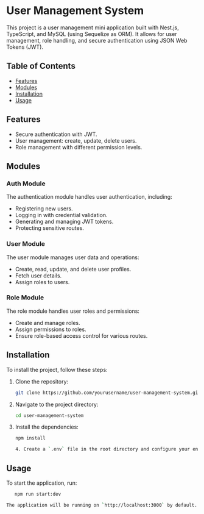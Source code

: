 # User Management System

This project is a user management mini application built with Nest.js, TypeScript, and MySQL (using Sequelize as ORM). It allows for user management, role handling, and secure authentication using JSON Web Tokens (JWT).

## Table of Contents

- [Features](#features)
- [Modules](#modules)
- [Installation](#installation)
- [Usage](#usage)


## Features

- Secure authentication with JWT.
- User management: create, update, delete users.
- Role management with different permission levels.

## Modules

### Auth Module

The authentication module handles user authentication, including:

- Registering new users.
- Logging in with credential validation.
- Generating and managing JWT tokens.
- Protecting sensitive routes.

### User Module

The user module manages user data and operations:

- Create, read, update, and delete user profiles.
- Fetch user details.
- Assign roles to users.

### Role Module

The role module handles user roles and permissions:

- Create and manage roles.
- Assign permissions to roles.
- Ensure role-based access control for various routes.

## Installation

To install the project, follow these steps:

1. Clone the repository:
   ```bash
   git clone https://github.com/yourusername/user-management-system.git

2. Navigate to the project directory:
   ```bash
   cd user-management-system

3. Install the dependencies:
   ```bash
   npm install

   4. Create a `.env` file in the root directory and configure your environment variables.


## Usage
To start the application, run:
```bash
   npm run start:dev

The application will be running on `http://localhost:3000` by default.

